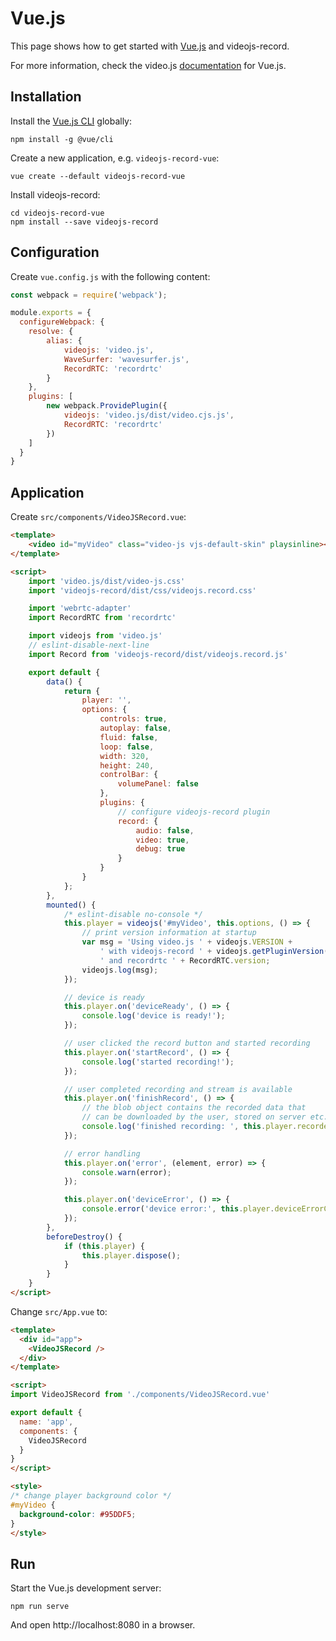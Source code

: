 # Vue.js

This page shows how to get started with [Vue.js](https://vuejs.org/) and videojs-record.

For more information, check the video.js [documentation](https://github.com/videojs/video.js/blob/master/docs/guides/vue.md)
for Vue.js.

## Installation

Install the [Vue.js CLI](https://cli.vuejs.org/guide/) globally:

```console
npm install -g @vue/cli
```

Create a new application, e.g. `videojs-record-vue`:

```console
vue create --default videojs-record-vue
```

Install videojs-record:

```console
cd videojs-record-vue
npm install --save videojs-record
```

## Configuration

Create `vue.config.js` with the following content:

```javascript
const webpack = require('webpack');

module.exports = {
  configureWebpack: {
    resolve: {
        alias: {
            videojs: 'video.js',
            WaveSurfer: 'wavesurfer.js',
            RecordRTC: 'recordrtc'
        }
    },
    plugins: [
        new webpack.ProvidePlugin({
            videojs: 'video.js/dist/video.cjs.js',
            RecordRTC: 'recordrtc'
        })
    ]
  }
}
```

## Application

Create `src/components/VideoJSRecord.vue`:

```html
<template>
    <video id="myVideo" class="video-js vjs-default-skin" playsinline></video>
</template>

<script>
    import 'video.js/dist/video-js.css'
    import 'videojs-record/dist/css/videojs.record.css'

    import 'webrtc-adapter'
    import RecordRTC from 'recordrtc'

    import videojs from 'video.js'
    // eslint-disable-next-line
    import Record from 'videojs-record/dist/videojs.record.js'

    export default {
        data() {
            return {
                player: '',
                options: {
                    controls: true,
                    autoplay: false,
                    fluid: false,
                    loop: false,
                    width: 320,
                    height: 240,
                    controlBar: {
                        volumePanel: false
                    },
                    plugins: {
                        // configure videojs-record plugin
                        record: {
                            audio: false,
                            video: true,
                            debug: true
                        }
                    }
                }
            };
        },
        mounted() {
            /* eslint-disable no-console */
            this.player = videojs('#myVideo', this.options, () => {
                // print version information at startup
                var msg = 'Using video.js ' + videojs.VERSION +
                    ' with videojs-record ' + videojs.getPluginVersion('record') +
                    ' and recordrtc ' + RecordRTC.version;
                videojs.log(msg);
            });

            // device is ready
            this.player.on('deviceReady', () => {
                console.log('device is ready!');
            });

            // user clicked the record button and started recording
            this.player.on('startRecord', () => {
                console.log('started recording!');
            });

            // user completed recording and stream is available
            this.player.on('finishRecord', () => {
                // the blob object contains the recorded data that
                // can be downloaded by the user, stored on server etc.
                console.log('finished recording: ', this.player.recordedData);
            });

            // error handling
            this.player.on('error', (element, error) => {
                console.warn(error);
            });

            this.player.on('deviceError', () => {
                console.error('device error:', this.player.deviceErrorCode);
            });
        },
        beforeDestroy() { 
            if (this.player) {
                this.player.dispose();
            }
        }
    }
</script>
```

Change `src/App.vue` to:

```html
<template>
  <div id="app">
    <VideoJSRecord />
  </div>
</template>

<script>
import VideoJSRecord from './components/VideoJSRecord.vue'

export default {
  name: 'app',
  components: {
    VideoJSRecord
  }
}
</script>

<style>
/* change player background color */
#myVideo {
  background-color: #95DDF5;
}
</style>
```

## Run

Start the Vue.js development server:

```console
npm run serve
```

And open http://localhost:8080 in a browser.
